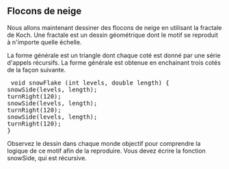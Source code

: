 
## Flocons de neige ##
Nous allons maintenant dessiner des flocons de neige en utilisant la
fractale de Koch.  Une fractale est un dessin géométrique dont le motif se
reproduit à n'importe quelle échelle.

La forme générale est un triangle dont chaque coté est donné par une série
d'appels récursifs.  La forme générale est obtenue en enchainant trois cotés
de la façon suivante. 
<pre> void snowFlake (int levels, double length) {
snowSide(levels, length);
turnRight(120);
snowSide(levels, length);
turnRight(120);
snowSide(levels, length);
turnRight(120);
}</pre>

Observez le dessin dans chaque monde objectif pour comprendre la logique de
ce motif afin de la reproduire.  Vous devez écrire la fonction snowSide, qui
est récursive.

